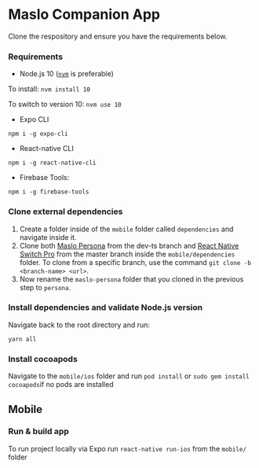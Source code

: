 # Maslo Companion App


Clone the respository and ensure you have the requirements below.

### Requirements

 * Node.js 10 ([`nvm`](https://github.com/nvm-sh/nvm) is preferable)

 To install:
 ```nvm install 10```
 
 To switch to version 10:
 ```nvm use 10```
 * Expo CLI
 ```
 npm i -g expo-cli
 ```
 * React-native CLI
 ```
 npm i -g react-native-cli
 ```
 * Firebase Tools:
 ```
 npm i -g firebase-tools
 ```
### Clone external dependencies

1. Create a folder inside of the ```mobile``` folder called ```dependencies``` and navigate inside it.
2. Clone both [Maslo Persona](https://github.com/HeyMaslo/maslo-persona/tree/dev-ts) from the dev-ts branch and [React Native Switch Pro](https://github.com/HeyMaslo/react-native-switch-pro) from the master branch inside the ```mobile/dependencies``` folder. To clone from a specific branch, use the command ```git clone -b <branch-name> <url>```.
3. Now rename the ```maslo-persona``` folder that you cloned in the previous step to ```persona```.


### Install dependencies and validate Node.js version

Navigate back to the root directory and run:

```
yarn all
```
### Install cocoapods

Navigate to the ```mobile/ios``` folder and run ```pod install``` or ```sudo gem install cocoapods```if no pods are installed

## Mobile

### Run & build app

To run project locally via Expo run `react-native run-ios` from the `mobile/` folder


